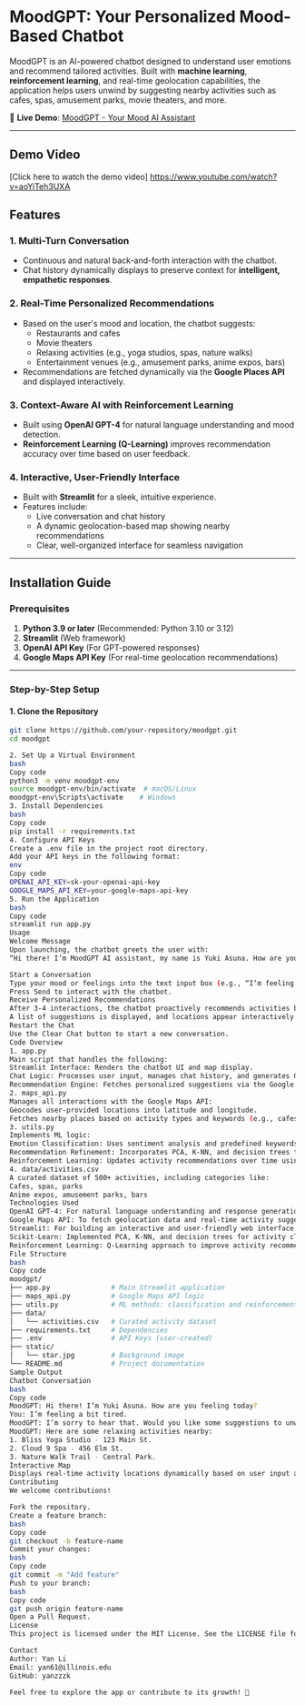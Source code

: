 # **MoodGPT: Your Personalized Mood-Based Chatbot**

MoodGPT is an AI-powered chatbot designed to understand user emotions and recommend tailored activities. Built with **machine learning**, **reinforcement learning**, and real-time geolocation capabilities, the application helps users unwind by suggesting nearby activities such as cafes, spas, amusement parks, movie theaters, and more.

🚀 **Live Demo**: [MoodGPT - Your Mood AI Assistant](https://moodaiasuna.streamlit.app/)

---

## Demo Video

[Click here to watch the demo video] https://www.youtube.com/watch?v=aoYiTeh3UXA


## **Features**

### **1. Multi-Turn Conversation**
- Continuous and natural back-and-forth interaction with the chatbot.  
- Chat history dynamically displays to preserve context for **intelligent, empathetic responses**.

### **2. Real-Time Personalized Recommendations**
- Based on the user's mood and location, the chatbot suggests:
  - Restaurants and cafes  
  - Movie theaters  
  - Relaxing activities (e.g., yoga studios, spas, nature walks)  
  - Entertainment venues (e.g., amusement parks, anime expos, bars)  
- Recommendations are fetched dynamically via the **Google Places API** and displayed interactively.

### **3. Context-Aware AI with Reinforcement Learning**
- Built using **OpenAI GPT-4** for natural language understanding and mood detection.  
- **Reinforcement Learning (Q-Learning)** improves recommendation accuracy over time based on user feedback.

### **4. Interactive, User-Friendly Interface**
- Built with **Streamlit** for a sleek, intuitive experience.  
- Features include:
  - Live conversation and chat history  
  - A dynamic geolocation-based map showing nearby recommendations  
  - Clear, well-organized interface for seamless navigation  

---

## **Installation Guide**

### **Prerequisites**
1. **Python 3.9 or later** (Recommended: Python 3.10 or 3.12)  
2. **Streamlit** (Web framework)  
3. **OpenAI API Key** (For GPT-powered responses)  
4. **Google Maps API Key** (For real-time geolocation recommendations)  

---

### **Step-by-Step Setup**

#### **1. Clone the Repository**
```bash
git clone https://github.com/your-repository/moodgpt.git
cd moodgpt

2. Set Up a Virtual Environment
bash
Copy code
python3 -m venv moodgpt-env
source moodgpt-env/bin/activate  # macOS/Linux
moodgpt-env\Scripts\activate    # Windows
3. Install Dependencies
bash
Copy code
pip install -r requirements.txt
4. Configure API Keys
Create a .env file in the project root directory.
Add your API keys in the following format:
env
Copy code
OPENAI_API_KEY=sk-your-openai-api-key
GOOGLE_MAPS_API_KEY=your-google-maps-api-key
5. Run the Application
bash
Copy code
streamlit run app.py
Usage
Welcome Message
Upon launching, the chatbot greets the user with:
“Hi there! I’m MoodGPT AI assistant, my name is Yuki Asuna. How are you feeling today?”

Start a Conversation
Type your mood or feelings into the text input box (e.g., “I’m feeling tired”).
Press Send to interact with the chatbot.
Receive Personalized Recommendations
After 3-4 interactions, the chatbot proactively recommends activities based on your emotions and location.
A list of suggestions is displayed, and locations appear interactively on a map.
Restart the Chat
Use the Clear Chat button to start a new conversation.
Code Overview
1. app.py
Main script that handles the following:
Streamlit Interface: Renders the chatbot UI and map display.
Chat Logic: Processes user input, manages chat history, and generates GPT-based responses.
Recommendation Engine: Fetches personalized suggestions via the Google Maps API.
2. maps_api.py
Manages all interactions with the Google Maps API:
Geocodes user-provided locations into latitude and longitude.
Fetches nearby places based on activity types and keywords (e.g., cafes, parks, anime expos).
3. utils.py
Implements ML logic:
Emotion Classification: Uses sentiment analysis and predefined keywords to classify moods.
Recommendation Refinement: Incorporates PCA, K-NN, and decision trees to match emotions to relevant activities.
Reinforcement Learning: Updates activity recommendations over time using Q-Learning.
4. data/activities.csv
A curated dataset of 500+ activities, including categories like:
Cafes, spas, parks
Anime expos, amusement parks, bars
Technologies Used
OpenAI GPT-4: For natural language understanding and response generation.
Google Maps API: To fetch geolocation data and real-time activity suggestions.
Streamlit: For building an interactive and user-friendly web interface.
Scikit-Learn: Implemented PCA, K-NN, and decision trees for activity clustering and matching.
Reinforcement Learning: Q-Learning approach to improve activity recommendations based on user interactions.
File Structure
bash
Copy code
moodgpt/
├── app.py               # Main Streamlit application
├── maps_api.py          # Google Maps API logic
├── utils.py             # ML methods: classification and reinforcement learning
├── data/
│   └── activities.csv   # Curated activity dataset
├── requirements.txt     # Dependencies
├── .env                 # API Keys (user-created)
├── static/
│   └── star.jpg         # Background image
└── README.md            # Project documentation
Sample Output
Chatbot Conversation
bash
Copy code
MoodGPT: Hi there! I’m Yuki Asuna. How are you feeling today?  
You: I’m feeling a bit tired.  
MoodGPT: I’m sorry to hear that. Would you like some suggestions to unwind?  
MoodGPT: Here are some relaxing activities nearby:  
1. Bliss Yoga Studio - 123 Main St.  
2. Cloud 9 Spa - 456 Elm St.  
3. Nature Walk Trail - Central Park.  
Interactive Map
Displays real-time activity locations dynamically based on user input and geolocation.
Contributing
We welcome contributions!

Fork the repository.
Create a feature branch:
bash
Copy code
git checkout -b feature-name
Commit your changes:
bash
Copy code
git commit -m "Add feature"
Push to your branch:
bash
Copy code
git push origin feature-name
Open a Pull Request.
License
This project is licensed under the MIT License. See the LICENSE file for more details.

Contact
Author: Yan Li
Email: yan61@illinois.edu
GitHub: yanzzzk

Feel free to explore the app or contribute to its growth! 🎉
